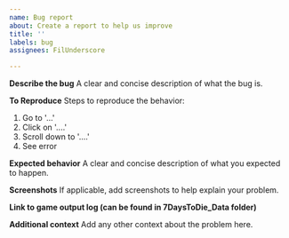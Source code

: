 ```yaml
---
name: Bug report
about: Create a report to help us improve
title: ''
labels: bug
assignees: FilUnderscore

---
```


**Describe the bug**
A clear and concise description of what the bug is.

**To Reproduce**
Steps to reproduce the behavior:
1. Go to '...'
2. Click on '....'
3. Scroll down to '....'
4. See error

**Expected behavior**
A clear and concise description of what you expected to happen.

**Screenshots**
If applicable, add screenshots to help explain your problem.

**Link to game output log (can be found in 7DaysToDie_Data folder)**

**Additional context**
Add any other context about the problem here.
